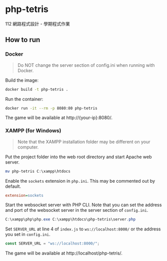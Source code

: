 # php-tetris

112 網路程式設計 - 學期程式作業

## How to run

### Docker

> Do NOT change the server section of config.ini when running with Docker.

Build the image:

```bash
docker build -t php-tetris .
```

Run the container:

```bash
docker run -it --rm -p 8080:80 php-tetris
```

The game will be available at http://{your-ip}:8080/.

### XAMPP (for Windows)

> Note that the XAMPP installation folder may be different on your computer.

Put the project folder into the web root directory and start Apache web server.

```powershell
mv php-tetris C:\xampp\htdocs
```

Enable the `sockets` extension in `php.ini`. This may be commented out by default.

```ini
extension=sockets
```

Start the websocket server with PHP CLI. Note that you can set the address and
port of the websocket server in the server section of `config.ini`.

```powershell
C:\xampp\php\php.exe C:\xampp\htdocs\php-tetris\server.php
```

Set `SERVER_URL` at line 4 of `index.js` to `ws://localhost:8000/` or the
address you set in `config.ini`.

```javascript
const SERVER_URL = "ws://localhost:8000/";
```

The game will be available at http://localhost/php-tetris/.
